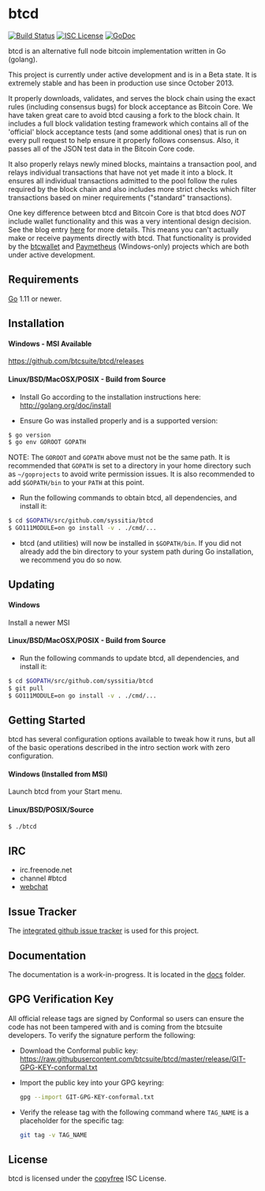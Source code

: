 btcd
====

[![Build Status](https://travis-ci.org/btcsuite/btcd.png?branch=master)](https://travis-ci.org/btcsuite/btcd)
[![ISC License](http://img.shields.io/badge/license-ISC-blue.svg)](http://copyfree.org)
[![GoDoc](https://img.shields.io/badge/godoc-reference-blue.svg)](http://godoc.org/github.com/btcsuite/btcd)

btcd is an alternative full node bitcoin implementation written in Go (golang).

This project is currently under active development and is in a Beta state.  It
is extremely stable and has been in production use since October 2013.

It properly downloads, validates, and serves the block chain using the exact
rules (including consensus bugs) for block acceptance as Bitcoin Core.  We have
taken great care to avoid btcd causing a fork to the block chain.  It includes a
full block validation testing framework which contains all of the 'official'
block acceptance tests (and some additional ones) that is run on every pull
request to help ensure it properly follows consensus.  Also, it passes all of
the JSON test data in the Bitcoin Core code.

It also properly relays newly mined blocks, maintains a transaction pool, and
relays individual transactions that have not yet made it into a block.  It
ensures all individual transactions admitted to the pool follow the rules
required by the block chain and also includes more strict checks which filter
transactions based on miner requirements ("standard" transactions).

One key difference between btcd and Bitcoin Core is that btcd does *NOT* include
wallet functionality and this was a very intentional design decision.  See the
blog entry [here](https://blog.conformal.com/btcd-not-your-moms-bitcoin-daemon)
for more details.  This means you can't actually make or receive payments
directly with btcd.  That functionality is provided by the
[btcwallet](https://github.com/btcsuite/btcwallet) and
[Paymetheus](https://github.com/btcsuite/Paymetheus) (Windows-only) projects
which are both under active development.

## Requirements

[Go](http://golang.org) 1.11 or newer.

## Installation

#### Windows - MSI Available

https://github.com/btcsuite/btcd/releases

#### Linux/BSD/MacOSX/POSIX - Build from Source

- Install Go according to the installation instructions here:
  http://golang.org/doc/install

- Ensure Go was installed properly and is a supported version:

```bash
$ go version
$ go env GOROOT GOPATH
```

NOTE: The `GOROOT` and `GOPATH` above must not be the same path.  It is
recommended that `GOPATH` is set to a directory in your home directory such as
`~/goprojects` to avoid write permission issues.  It is also recommended to add
`$GOPATH/bin` to your `PATH` at this point.

- Run the following commands to obtain btcd, all dependencies, and install it:

```bash
$ cd $GOPATH/src/github.com/syssitia/btcd
$ GO111MODULE=on go install -v . ./cmd/...
```

- btcd (and utilities) will now be installed in ```$GOPATH/bin```.  If you did
  not already add the bin directory to your system path during Go installation,
  we recommend you do so now.

## Updating

#### Windows

Install a newer MSI

#### Linux/BSD/MacOSX/POSIX - Build from Source

- Run the following commands to update btcd, all dependencies, and install it:

```bash
$ cd $GOPATH/src/github.com/syssitia/btcd
$ git pull
$ GO111MODULE=on go install -v . ./cmd/...
```

## Getting Started

btcd has several configuration options available to tweak how it runs, but all
of the basic operations described in the intro section work with zero
configuration.

#### Windows (Installed from MSI)

Launch btcd from your Start menu.

#### Linux/BSD/POSIX/Source

```bash
$ ./btcd
```

## IRC

- irc.freenode.net
- channel #btcd
- [webchat](https://webchat.freenode.net/?channels=btcd)

## Issue Tracker

The [integrated github issue tracker](https://github.com/btcsuite/btcd/issues)
is used for this project.

## Documentation

The documentation is a work-in-progress.  It is located in the [docs](https://github.com/btcsuite/btcd/tree/master/docs) folder.

## GPG Verification Key

All official release tags are signed by Conformal so users can ensure the code
has not been tampered with and is coming from the btcsuite developers.  To
verify the signature perform the following:

- Download the Conformal public key:
  https://raw.githubusercontent.com/btcsuite/btcd/master/release/GIT-GPG-KEY-conformal.txt

- Import the public key into your GPG keyring:
  ```bash
  gpg --import GIT-GPG-KEY-conformal.txt
  ```

- Verify the release tag with the following command where `TAG_NAME` is a
  placeholder for the specific tag:
  ```bash
  git tag -v TAG_NAME
  ```

## License

btcd is licensed under the [copyfree](http://copyfree.org) ISC License.
